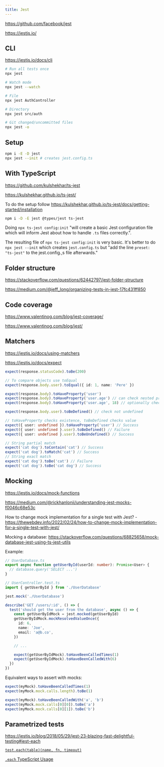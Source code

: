 ```yaml
---
title: Jest
---
```


https://github.com/facebook/jest

https://jestjs.io/

## CLI

https://jestjs.io/docs/cli

```bash
# Run all tests once
npx jest

# Watch mode
npx jest --watch

# File
npx jest AuthController

# Directory
npx jest src/auth

# Git changed/uncommitted files
npx jest -o
```

## Setup

```bash
npm i -E -D jest
npx jest --init # creates jest.config.ts
```

## With TypeScript

https://github.com/kulshekhar/ts-jest

https://kulshekhar.github.io/ts-jest/

To do the setup follow https://kulshekhar.github.io/ts-jest/docs/getting-started/installation

```bash
npm i -D -E jest @types/jest ts-jest
```

Doing `npx ts-jest config:init` "will create a basic Jest configuration file which will inform Jest about how to handle `.ts` files correctly.".

The resulting file of `npx ts-jest config:init` is very basic. It's better to do `npx jest --init` which creates `jest.config.ts` but "add the line `preset: "ts-jest"` to the jest.config.,s file afterwards."

## Folder structure

https://stackoverflow.com/questions/62442797/jest-folder-structure

https://medium.com/@jeff_long/organizing-tests-in-jest-17fc431ff850

## Code coverage

https://www.valentinog.com/blog/jest-coverage/

https://www.valentinog.com/blog/jest/

## Matchers

https://jestjs.io/docs/using-matchers

https://jestjs.io/docs/expect

```ts
expect(response.statusCode).toBe(200)

// To compare objects use toEqual
expect(response.body.user).toEqual({ id: 1, name: 'Pere' })

expect(response.body).toHaveProperty('user')
expect(response.body).toHaveProperty('user.age') // can check nested properties
expect(response.body).toHaveProperty('user.age', 18) // optionally check value too

expect(response.body.user).toBeDefined() // check not undefined

// toHaveProperty checks existence, toBeDefined checks value
expect({ user: undefined }).toHaveProperty('user') // Success
expect({ user: undefined }.user).toBeDefined() // Failure
expect({ user: undefined }.user).toBeUndefined() // Success

// String partial match
expect('cat dog').toContain('cat') // Success
expect('cat dog').toMatch('cat') // Success
// String exact match
expect('cat dog').toBe('cat') // Failure
expect('cat dog').toBe('cat dog') // Success
```

## Mocking

https://jestjs.io/docs/mock-functions

https://medium.com/@rickhanlonii/understanding-jest-mocks-f0046c68e53c

How to change mock implementation for a single test with Jest? - https://thewebdev.info/2022/02/24/how-to-change-mock-implementation-for-a-single-test-with-jest/

Mocking a database: https://stackoverflow.com/questions/68825658/mock-database-jest-using-ts-jest-utils

Example:

```ts
// UserDatabase.ts
export async function getUserById(userId: number): Promise<User> {
  // database.query('SELECT ...')
}

// UserController.test.ts
import { getUserById } from './UserDatabase'

jest.mock('./UserDatabase')

describe('GET /users/:id', () => {
  test('should get the user from the database', async () => {
    const getUserByIdMock = jest.mocked(getUserById)
    getUserByIdMock.mockResolvedValueOnce({
      id: 6,
      name: 'Joe',
      email: 'a@b.co',
    })

    // ...

    expect(getUserByIdMock).toHaveBeenCalledTimes(1)
    expect(getUserByIdMock).toHaveBeenCalledWith(6)
  })
})
```

Equivalent ways to assert with mocks:

```ts
expect(myMock).toHaveBeenCalledTimes(1)
expect(myMock.mock.calls.length).toBe(1)
```

```ts
expect(myMock).toHaveBeenCalledWith('a', 'b')
expect(myMock.mock.calls[0][0]).toBe('a')
expect(myMock.mock.calls[0][1]).toBe('b')
```

## Parametrized tests

https://jestjs.io/blog/2018/05/29/jest-23-blazing-fast-delightful-testing#jest-each

[`test.each(table)(name, fn, timeout)`](https://jestjs.io/docs/api#testeachtablename-fn-timeout)

[`.each` TypeScript Usage](https://jestjs.io/docs/api#each)
